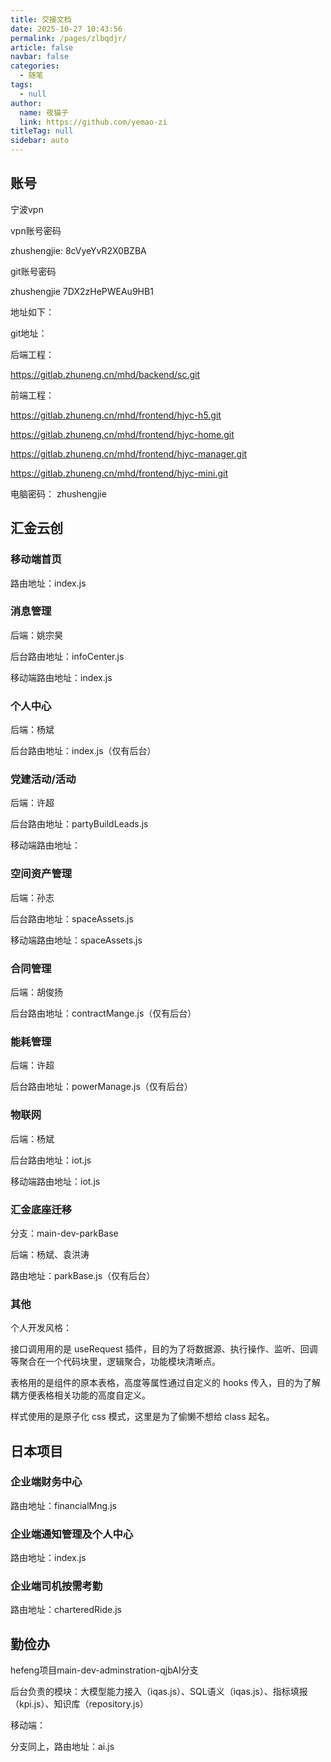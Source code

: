 ```yaml
---
title: 交接文档
date: 2025-10-27 10:43:56
permalink: /pages/zlbqdjr/
article: false
navbar: false
categories: 
  - 随笔
tags: 
  - null
author: 
  name: 夜猫子
  link: https://github.com/yemao-zi
titleTag: null
sidebar: auto
---
```


## 账号

宁波vpn

vpn账号密码

zhushengjie: 8cVyeYvR2X0BZBA



git账号密码

zhushengjie 7DX2zHePWEAu9HB1

地址如下：

git地址：

后端工程：

https://gitlab.zhuneng.cn/mhd/backend/sc.git

前端工程：

https://gitlab.zhuneng.cn/mhd/frontend/hjyc-h5.git

https://gitlab.zhuneng.cn/mhd/frontend/hjyc-home.git

https://gitlab.zhuneng.cn/mhd/frontend/hjyc-manager.git

https://gitlab.zhuneng.cn/mhd/frontend/hjyc-mini.git



电脑密码： zhushengjie

## 汇金云创

### 移动端首页

路由地址：index.js

### 消息管理

后端：姚宗昊

后台路由地址：infoCenter.js

移动端路由地址：index.js

### 个人中心

后端：杨斌

后台路由地址：index.js（仅有后台）

### 党建活动/活动

后端：许超

后台路由地址：partyBuildLeads.js

移动端路由地址：

### 空间资产管理

后端：孙志

后台路由地址：spaceAssets.js

移动端路由地址：spaceAssets.js

### 合同管理

后端：胡俊扬

后台路由地址：contractMange.js（仅有后台）

### 能耗管理

后端：许超

后台路由地址：powerManage.js（仅有后台）

### 物联网

后端：杨斌

后台路由地址：iot.js

移动端路由地址：iot.js

### 汇金底座迁移

分支：main-dev-parkBase

后端：杨斌、袁洪涛

路由地址：parkBase.js（仅有后台）

### 其他

个人开发风格：

接口调用用的是 useRequest 插件，目的为了将数据源、执行操作、监听、回调等聚合在一个代码块里，逻辑聚合，功能模块清晰点。

表格用的是组件的原本表格，高度等属性通过自定义的 hooks 传入，目的为了解耦方便表格相关功能的高度自定义。

样式使用的是原子化 css 模式，这里是为了偷懒不想给 class 起名。



## 日本项目

### 企业端财务中心

路由地址：financialMng.js

### 企业端通知管理及个人中心

路由地址：index.js

### 企业端司机按需考勤

路由地址：charteredRide.js



## 勤俭办

hefeng项目main-dev-adminstration-qjbAI分支

后台负责的模块：大模型能力接入（iqas.js）、SQL语义（iqas.js）、指标填报（kpi.js）、知识库（repository.js）

移动端：

分支同上，路由地址：ai.js